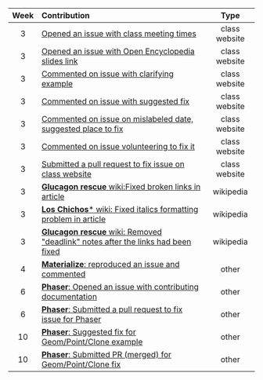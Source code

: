 | Week | Contribution | Type |
| :---: | :--- | :---: |
| 3 | [Opened an issue with class meeting times](https://github.com/joannakl/cs480_s18/issues/30) | class website |
| 3 | [Opened an issue with Open Encyclopedia slides link](https://github.com/joannakl/cs480_s18/issues/29)   | class website |
| 3 | [Commented on issue with clarifying example](https://github.com/joannakl/cs480_s18/issues/20) | class website |
| 3 | [Commented on issue with suggested fix](https://github.com/joannakl/cs480_s18/issues/7)   | class website |
| 3 | [Commented on issue on mislabeled date, suggested place to fix](https://github.com/joannakl/cs480_s18/issues/9)   | class website |
| 3 | [Commented on issue volunteering to fix it](https://github.com/joannakl/cs480_s18/issues/19) | class website |
| 3 | [Submitted a pull request to fix issue on class website](https://github.com/joannakl/cs480_s18/pull/61) | class website |
| 3 | [**Glucagon rescue** wiki:Fixed broken links in article](https://en.wikipedia.org/w/index.php?title=Glucagon_rescue&diff=prev&oldid=824214572) | wikipedia |
| 3 | [**Los Chichos*** wiki: Fixed italics formatting problem in article](https://en.wikipedia.org/w/index.php?title=Los_Chichos&diff=prev&oldid=824219428)  | wikipedia |
| 3 | [**Glucagon rescue** wiki: Removed "deadlink" notes after the links had been fixed](https://en.wikipedia.org/w/index.php?title=Glucagon_rescue&diff=prev&oldid=824214638) | wikipedia |
| 4 | [**Materialize**: reproduced an issue and commented](https://github.com/Dogfalo/materialize/issues/4959) | other |
| 6 | [**Phaser**: Opened an issue with contributing documentation](https://github.com/photonstorm/phaser/issues/3297) | other |
| 6 | [**Phaser**: Submitted a pull request to fix issue for Phaser](https://github.com/photonstorm/phaser/pull/3298) | other |
| 10 | [**Phaser**: Suggested fix for Geom/Point/Clone example](https://github.com/photonstorm/phaser3-examples/issues/46) | other |
| 10 | [**Phaser**: Submitted PR (merged) for Geom/Point/Clone fix](https://github.com/photonstorm/phaser3-examples/pull/95) | other |
